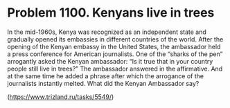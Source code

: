 # Problem 1100. Kenyans live in trees

In the mid-1960s, Kenya was recognized as an independent state and gradually opened its embassies in different countries of the world. After the opening of the Kenyan embassy in the United States, the ambassador held a press conference for American journalists. One of the “sharks of the pen” arrogantly asked the Kenyan ambassador: “Is it true that in your country people still live in trees?” The ambassador answered in the affirmative. And at the same time he added a phrase after which the arrogance of the journalists instantly melted. What did the Kenyan Ambassador say?

(https://www.trizland.ru/tasks/5549/)